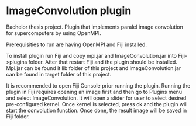 # ImageConvolution plugin

Bachelor thesis project. Plugin that implements paralel image convolution for supercomputers by using OpenMPI.

Prerequisities to run are having OpenMPI and Fiji installed. 

To install plugin run Fiji and copy mpi.jar and ImageConvolution.jar into Fiji->plugins folder. After that restart Fiji and the plugin should be installed. Mpi.jar can be found it lib folder of this project and ImageConvolution.jar can be found in target folder of this project. 

It is recommended to open Fiji Console prior running the plugin. 
Running the plugin in Fiji requires opening an image first and then go to Plugins menu and select ImageConvolution. It will open a slider for user to select desired pre-configured kernel. Once kernel is selected, press ok and the plugin will start the convolution function. Once done, the result image will be saved in Fiji folder. 
